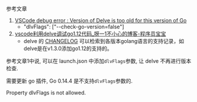 参考文章

1. [VSCode debug error : Version of Delve is too old for this version of Go](https://github.com/go-delve/delve/issues/1974)
    - "dlvFlags": ["--check-go-version=false"] 
2. [vscode利用delve调试go1.12代码_呀一1不小心的博客-程序员宝宝](https://www.cxybb.com/article/qq_28382661/118703683)
    - delve 的 [CHANGELOG](https://github.com/go-delve/delve/blob/master/CHANGELOG.md) 可以检索到各版本golang语言的支持记录，如delve是在v1.3.0添加go1.12的支持的。

参考文章1中说, 可以在 launch.json 中添加`dlvFlags`参数, 让 delve 不再进行版本检查.

需要更新 go 插件, Go 0.14.4 是不支持`dlvFlags`参数的.

Property dlvFlags is not allowed.
